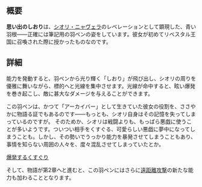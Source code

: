 <!-- title: 思い出のしおり -->
<!-- quote: くすぐったい〜……あっやば、爆発しちゃった！ -->
<!-- chapters: -1 -->
<!-- images: (シオリが初めて本を手にする場面), (インベントリに表示された思い出のしおり), (思い出のしおりの能力発動シーン) -->
<!-- model: true -->

## 概要

**思い出のしおり**は、[シオリ・ニャヴェラ](#entry:shiori-entry)のレベレーションとして顕現した、青い羽根――正確には筆記用の羽ペンの姿をしています。彼女が初めてリベスタル王国に召喚された際に授かったものなのです。

## 詳細

能力を発動すると、羽ペンから光り輝く「しおり」が飛び出し、シオリの周りを優雅に舞いながら、標的へと光線を集中させます。光線が命中すると、眩い爆発を巻き起こし、敵に甚大なダメージを与えることができます。

この羽ペンは、かつて「アーカイバー」として生きていた彼女の役割を、ささやかに物語る証でもあるのです――もっとも、シオリ自身はその記憶を失ってしまっているのですが。
そのためか、シオリは戦闘よりも、もっぱら悪戯に使うことが多いようです。ついつい相手をくすぐる、可愛らしい悪戯に夢中になってしまうことも。しかし、その勢いでうっかり能力を暴発させてしまうこともあり、事情を知らない周囲の人々を、度々混乱させてしまっていたとか。

[爆発するくすぐり](#embed:https://www.youtube.com/live/LTIq_0ykLVA?feature=shared&t=7821)

そして、物語が第2章へと進むと、この羽ペンにはさらに[遠距離攻撃](#entry:revelations-entry)の新たな能力も加わることとなります。